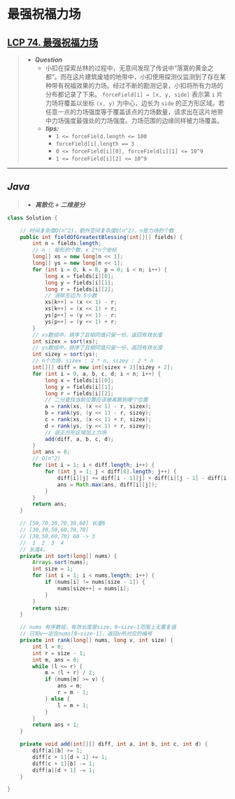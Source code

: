 # 最强祝福力场

## [LCP 74. 最强祝福力场](https://leetcode.cn/problems/xepqZ5/)

> - ***Question***
>   - 小扣在探索丛林的过程中，无意间发现了传说中“落寞的黄金之都”。而在这片建筑废墟的地带中，小扣使用探测仪监测到了存在某种带有祝福效果的力场。经过不断的勘测记录，小扣将所有力场的分布都记录了下来。 `forceField[i] = [x, y, side]` 表示第 `i` 片力场将覆盖以坐标 `(x, y)` 为中心，边长为 `side` 的正方形区域。若任意一点的力场强度等于覆盖该点的力场数量，请求出在这片地带中力场强度最强处的力场强度。力场范围的边缘同样被力场覆盖。
>   - ***tips:***
>     - `1 <= forceField.length <= 100`
>     - `forceField[i].length == 3`
>     - `0 <= forceField[i][0], forceField[i][1] <= 10^9`
>     - `1 <= forceField[i][2] <= 10^9`

---

## *Java*

> - ***离散化 + 二维差分***

```java
class Solution {

    // 时间复杂度O(n^2)，额外空间复杂度O(n^2)，n是力场的个数
    public int fieldOfGreatestBlessing(int[][] fields) {
        int n = fields.length;
        // n : 矩形的个数，x 2*n个坐标
        long[] xs = new long[n << 1];
        long[] ys = new long[n << 1];
        for (int i = 0, k = 0, p = 0; i < n; i++) {
            long x = fields[i][0];
            long y = fields[i][1];
            long r = fields[i][2];
            // 消除左边为.5小数
            xs[k++] = (x << 1) - r;
            xs[k++] = (x << 1) + r;
            ys[p++] = (y << 1) - r;
            ys[p++] = (y << 1) + r;
        }
        // xs数组中，排序了且相同值只留一份，返回有效长度
        int sizex = sort(xs);
        // ys数组中，排序了且相同值只留一份，返回有效长度
        int sizey = sort(ys);
        // n个力场，sizex : 2 * n, sizey : 2 * n
        int[][] diff = new int[sizex + 2][sizey + 2];
        for (int i = 0, a, b, c, d; i < n; i++) {
            long x = fields[i][0];
            long y = fields[i][1];
            long r = fields[i][2];
            // 二分查找当前位置应该被离散到哪个位置
            a = rank(xs, (x << 1) - r, sizex);
            b = rank(ys, (y << 1) - r, sizey);
            c = rank(xs, (x << 1) + r, sizex);
            d = rank(ys, (y << 1) + r, sizey);
            // 该正方形区域加上力场
            add(diff, a, b, c, d);
        }
        int ans = 0;
        // O(n^2)
        for (int i = 1; i < diff.length; i++) {
            for (int j = 1; j < diff[0].length; j++) {
                diff[i][j] += diff[i - 1][j] + diff[i][j - 1] - diff[i - 1][j - 1];
                ans = Math.max(ans, diff[i][j]);
            }
        }
        return ans;
    }

    // [50,70,30,70,30,60] 长度6
    // [30,30,50,60,70,70]
    // [30,50,60,70] 60 -> 3
    //  1  2  3  4
    // 长度4，
    private int sort(long[] nums) {
        Arrays.sort(nums);
        int size = 1;
        for (int i = 1; i < nums.length; i++) {
            if (nums[i] != nums[size - 1]) {
                nums[size++] = nums[i];
            }
        }
        return size;
    }

    // nums 有序数组，有效长度是size，0~size-1范围上无重复值
    // 已知v一定在nums[0~size-1]，返回v所对应的编号
    private int rank(long[] nums, long v, int size) {
        int l = 0;
        int r = size - 1;
        int m, ans = 0;
        while (l <= r) {
            m = (l + r) / 2;
            if (nums[m] >= v) {
                ans = m;
                r = m - 1;
            } else {
                l = m + 1;
            }
        }
        return ans + 1;
    }

    private void add(int[][] diff, int a, int b, int c, int d) {
        diff[a][b] += 1;
        diff[c + 1][d + 1] += 1;
        diff[c + 1][b] -= 1;
        diff[a][d + 1] -= 1;
    }

}
```
